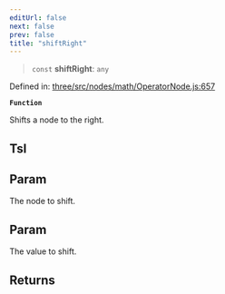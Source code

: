 ```yaml
---
editUrl: false
next: false
prev: false
title: "shiftRight"
---
```


> `const` **shiftRight**: `any`

Defined in: [three/src/nodes/math/OperatorNode.js:657](https://github.com/DefinitelyMaybe/three-i18n/blob/fa57b79433d1c349ffb23a78727299c8d4190136/three/src/nodes/math/OperatorNode.js#L657)

**`Function`**

Shifts a node to the right.

## Tsl

## Param

The node to shift.

## Param

The value to shift.

## Returns
